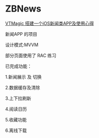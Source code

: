 # ZBNews
[VTMagic 搭建一个iOS新闻类APP及使用心得](https://www.jianshu.com/p/919b010c79a1)

新闻APP 的项目 

设计模式:MVVM

部分页面使用了 RAC 练习 

已完成功能：

1.新闻展示 及 切换

2.数据缓存及清除

3.上下拉刷新

4.阅读日历

5.收藏功能

6.离线下载

